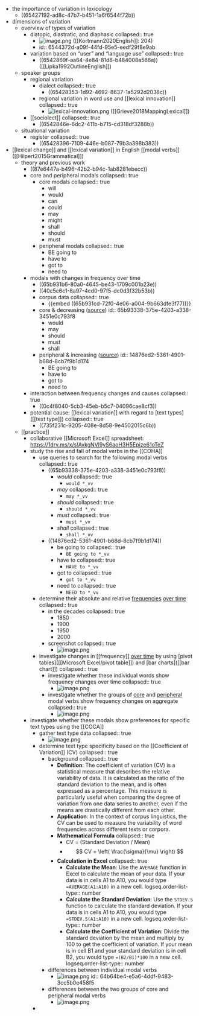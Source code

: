 - the importance of variation in lexicology
	- ((65427192-ad8c-47b7-b451-1a6f6544f72b))
- dimensions of variation
	- overview of types of variation
		- diatopic, diastratic, and diaphasic
		  collapsed:: true
			- ![image.png](../assets/image_1706633267124_0.png)
			  ([[Kortmann2020English]]: 204)
			- id:: 6544372d-a09f-44fd-95e5-eedf29f8e9ab
		- variation based on “user” and “language use”
		  collapsed:: true
			- ((6542869f-aa64-4e84-81d8-b484008a566a))
			  ([[Lipka1992OutlineEnglish]])
	- speaker groups
		- regional variation
			- dialect
			  collapsed:: true
				- ((65428353-1d92-4692-8637-1a5292d2038c))
			- regional variation in word use and [[lexical innovation]]
			  collapsed:: true
				- ![lexical-innovation.png](../assets/lexical-innovation_1698948545880_0.png)
				  ([[Grieve2018MappingLexical]])
		- [[sociolect]]
		  collapsed:: true
			- ((6542846e-6dc2-411b-b715-cd318df3288b))
	- situational variation
		- register
		  collapsed:: true
			- ((65428396-7109-446e-b087-79b3a398b383))
- [[lexical change]] and [[lexical variation]] in English [[modal verbs]] ([[Hilpert2015Grammatical]])
	- theory and previous work
		- ((87e6447a-b496-42b2-b94c-1ab8281ebecc))
		- core and peripheral modals
		  collapsed:: true
			- core modals
			  collapsed:: true
				- will
				- would
				- can
				- could
				- may
				- might
				- shall
				- should
				- must
			- peripheral modals
			  collapsed:: true
				- BE going to
				- have to
				- got to
				- need to
		- modals with changes in frequency over time
			- ((65b931b6-80a0-4645-be43-1709c001b23e))
			- ((40c5c6c1-8a97-4cd0-97f5-dc0d3f32b53b))
			- corpus data
			  collapsed:: true
				- {{embed ((65b931cd-72f0-4e06-a004-9b663dfe3f77))}}
			- core & decreasing ([source](((386ec37c-3634-4c15-b5f2-9dc4b4800c0c))))
			  id:: 65b93338-375e-4203-a338-3451e0c793f8
				- would
				- may
				- should
				- must
				- shall
			- peripheral & increasing ([source](((f10ad767-e2a5-45c6-b405-985dd2a6fa04))))
			  id:: 14876ed2-5361-4901-b68d-8cb7f9b1d174
				- BE going to
				- have to
				- got to
				- need to
		- interaction between frequency changes and causes
		  collapsed:: true
			- ((0c4f8040-5cb3-45eb-b5c7-04096cae8cf3))
		- potential cause: [[lexical variation]] with regard to [text types]([[text type]])
		  collapsed:: true
			- ((735f231c-9205-408e-8d58-9e4502015c6b))
	- [[practice]]
		- collaborative [[Microsoft Excel]] spreadsheet: https://1drv.ms/x/s!AvkgNVl9yS6aoH3H5Epize61oTeZ
		- study the rise and fall of modal verbs in the [[COHA]]
			- use queries to search for the following modal verbs
			  collapsed:: true
				- ((65b93338-375e-4203-a338-3451e0c793f8))
					- *would*
					  collapsed:: true
						- `would *_vv`
					- *may*
					  collapsed:: true
						- `may *_vv`
					- *should*
					  collapsed:: true
						- `should *_vv`
					- *must*
					  collapsed:: true
						- `must *_vv`
					- *shall*
					  collapsed:: true
						- `shall *_vv`
				- ((14876ed2-5361-4901-b68d-8cb7f9b1d174))
					- be going to
					  collapsed:: true
						- `BE going to *_vv`
					- have to
					  collapsed:: true
						- `HAVE to *_vv`
					- got to
					  collapsed:: true
						- `got to *_vv`
					- need to
					  collapsed:: true
						- `NEED to *_vv`
			- determine their absolute and relative [frequencies]([[frequency]]) [over time]([[diachronic]])
			  collapsed:: true
				- in the decades
				  collapsed:: true
					- 1850
					- 1900
					- 1950
					- 2000
				- screenshot
				  collapsed:: true
					- ![image.png](../assets/image_1706638923257_0.png)
			- investigate changes in [[frequency]] [over time]([[diachronic]]) by using [pivot tables]([[Microsoft Excel/pivot table]]) and [bar charts]([[bar chart]])
			  collapsed:: true
				- investigate whether these individual words show frequency changes over time
				  collapsed:: true
					- ![image.png](../assets/image_1706639087914_0.png)
				- investigate whether the groups of [core](((65b93338-375e-4203-a338-3451e0c793f8))) and [peripheral](((14876ed2-5361-4901-b68d-8cb7f9b1d174))) modal verbs show frequency changes on aggregate
				  collapsed:: true
					- ![image.png](../assets/image_1706639183459_0.png)
		- investigate whether these modals show preferences for specific text types using the [[COCA]]
			- gather text type data
			  collapsed:: true
				- ![image.png](../assets/image_1706639702528_0.png)
			- determine text type specificity based on the [[Coefficient of Variation]] (CV)
			  collapsed:: true
				- background
				  collapsed:: true
					- **Definition**: The coefficient of variation (CV) is a statistical measure that describes the relative variability of data. It is calculated as the ratio of the standard deviation to the mean, and is often expressed as a percentage. This measure is particularly useful when comparing the degree of variation from one data series to another, even if the means are drastically different from each other.
					- **Application**: In the context of corpus linguistics, the CV can be used to measure the variability of word frequencies across different texts or corpora.
					- **Mathematical Formula**
					  collapsed:: true
						- CV = (Standard Deviation / Mean)
						- $$ CV = \left( \frac{\sigma}{\mu} \right) $$
					- **Calculation in Excel**
					  collapsed:: true
						- **Calculate the Mean**: Use the `AVERAGE` function in Excel to calculate the mean of your data. If your data is in cells A1 to A10, you would type `=AVERAGE(A1:A10)` in a new cell.
						  logseq.order-list-type:: number
						- **Calculate the Standard Deviation**: Use the `STDEV.S` function to calculate the standard deviation. If your data is in cells A1 to A10, you would type `=STDEV.S(A1:A10)` in a new cell.
						  logseq.order-list-type:: number
						- **Calculate the Coefficient of Variation**: Divide the standard deviation by the mean and multiply by 100 to get the coefficient of variation. If your mean is in cell B1 and your standard deviation is in cell B2, you would type `=(B2/B1)*100` in a new cell.
						  logseq.order-list-type:: number
				- differences between individual modal verbs
					- ![image.png](../assets/image_1706640463229_0.png)
					  id:: 64b64be4-e5a6-4ddf-9483-3cc5b0e458f5
				- differences between the two groups of core and peripheral modal verbs
					- ![image.png](../assets/image_1706640489580_0.png)
			-
